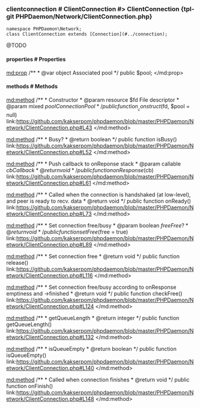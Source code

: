 ### clientconnection # ClientConnection #> ClientConnection {tpl-git PHPDaemon/Network/ClientConnection.php}

```php:p
namespace PHPDaemon\Network;
class ClientConnection extends [Connection](#../connection);
```

@TODO

<!-- include-namespace path="\PHPDaemon\Network\ClientConnection" level="" access="" -->
#### properties # Properties

<md:prop>
/**
	 * @var object Associated pool
	 */
public $pool;
</md:prop>

#### methods # Methods

<md:method>
/**
	 * Constructor
	 * @param resource $fd   File descriptor
	 * @param mixed    $pool ConnectionPool
	 */
public function __construct($fd, $pool = null)
link:https://github.com/kakserpom/phpdaemon/blob/master/PHPDaemon/Network/ClientConnection.php#L43
</md:method>

<md:method>
/**
	 * Busy?
	 * @return boolean
	 */
public function isBusy()
link:https://github.com/kakserpom/phpdaemon/blob/master/PHPDaemon/Network/ClientConnection.php#L52
</md:method>

<md:method>
/**
	 * Push callback to onReponse stack
	 * @param  callable $cb Callback
	 * @return void
	 */
public function onResponse($cb)
link:https://github.com/kakserpom/phpdaemon/blob/master/PHPDaemon/Network/ClientConnection.php#L61
</md:method>

<md:method>
/**
	 * Called when the connection is handshaked (at low-level), and peer is ready to recv. data
	 * @return void
	 */
public function onReady()
link:https://github.com/kakserpom/phpdaemon/blob/master/PHPDaemon/Network/ClientConnection.php#L73
</md:method>

<md:method>
/**
	 * Set connection free/busy
	 * @param  boolean $free Free?
	 * @return void
	 */
public function setFree($free = true)
link:https://github.com/kakserpom/phpdaemon/blob/master/PHPDaemon/Network/ClientConnection.php#L89
</md:method>

<md:method>
/**
	 * Set connection free
	 * @return void
	 */
public function release()
link:https://github.com/kakserpom/phpdaemon/blob/master/PHPDaemon/Network/ClientConnection.php#L116
</md:method>

<md:method>
/**
	 * Set connection free/busy according to onResponse emptiness and ->finished
	 * @return void
	 */
public function checkFree()
link:https://github.com/kakserpom/phpdaemon/blob/master/PHPDaemon/Network/ClientConnection.php#L124
</md:method>

<md:method>
/**
	 * getQueueLength
	 * @return integer
	 */
public function getQueueLength()
link:https://github.com/kakserpom/phpdaemon/blob/master/PHPDaemon/Network/ClientConnection.php#L132
</md:method>

<md:method>
/**
	 * isQueueEmpty
	 * @return boolean
	 */
public function isQueueEmpty()
link:https://github.com/kakserpom/phpdaemon/blob/master/PHPDaemon/Network/ClientConnection.php#L140
</md:method>

<md:method>
/**
	 * Called when connection finishes
	 * @return void
	 */
public function onFinish()
link:https://github.com/kakserpom/phpdaemon/blob/master/PHPDaemon/Network/ClientConnection.php#L148
</md:method>


<!--/ include-namespace -->
